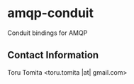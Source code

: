 # amqp-conduit
Conduit bindings for AMQP

Contact Information
-------------------
Toru Tomita <toru.tomita |at| gmail.com>
